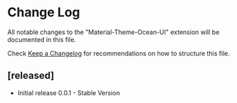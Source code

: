 # Change Log

All notable changes to the "Material-Theme-Ocean-UI" extension will be documented in this file.

Check [Keep a Changelog](http://keepachangelog.com/) for recommendations on how to structure this file.

## [released]

- Initial release 0.0.1 - Stable Version
